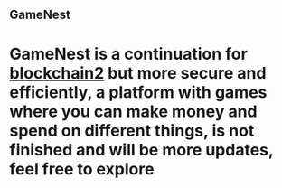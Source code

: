 ## GameNest

# GameNest is a continuation for [blockchain2](https://github.com/trudix121/blockchain2) but more secure and efficiently, a platform with games where you can make money and spend on different things, is not finished and will be more updates, feel free to explore